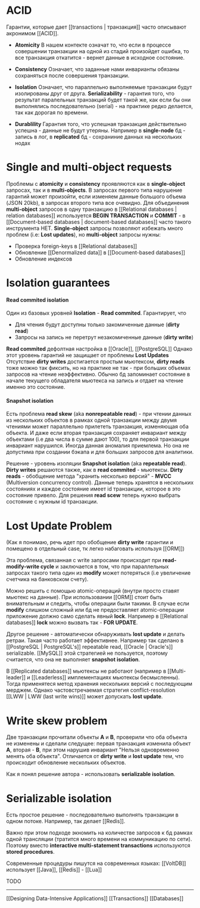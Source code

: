 

# ACID

Гарантии, которые дает [[transactions | транзакция]] часто описывают акронимом [[ACID]].

-  **Atomicity**
	 В нашем контекте означат то, что если в процессе совершении транзакции на одной из стадий произойдет ошибка, то все транзакция откатится - вернет данные в исходное состояние.
- **Consistency**
Означает, что заданные нами инварианты обязаны сохраняться после совершения транзакции.
-  **Isolation**
Означает, что параллельно выполняемые транзакции будут изолированы друг от друга.
**Serializability** - гарантия того, что результат паралельных транзакций будет такой же, как если бы они выполнялись последовательно (serial)  - на практике редко делается, так как дорогая по времени.

- **Durablility**
Гарантия того, что успешная транзакция действительно успешна - данные не будут утеряны.
Например в **single-node** бд - запись в лог, в **replicated** бд - сохраниние данных на нескольких нодах

# Single and multi-object requests

Проблемы с **atomicity** и **consistency** проявляются как в **single-object** запросах, так и в **multi-objects**. В запросах первого типа нарушение гарантий может произойти, если изменяем данные большого объема (JSON 20kb), в запросах второго типа все очевидно. Для объединения **multi-object** запросов в одну транзакцию в [[Relational databases | relation databases]] используется **BEGIN TRANSACTION** и **COMMIT** - в [[Document-based databases | document-based databases]] часто такого инструмента НЕТ. **Single-object** запросы позволяют избежать много проблем (i.e: **Lost updates**), но **multi-object** запросы нужны:
- Проверка foreign-keys в [[Relational databases]]
- Обновление [[Denormalized data]] в [[Document-based databases]]
- Обновление индексов

# Isolation guarantees
#### Read commited isolation

Один из базовых уровней **Isolation** - **Read commited**. Гарантирует, что
- Для чтения будут доступны только закомиченные данные (**dirty read**)
- Запросы на запись не перетрут незакомиченные данные (**dirty write**)

**Read commited** дефолтная настройка в [[Oracle]], [[PostgreSQL]]
Однако этот уровень гарантий не защищает от проблемы **Lost Updates**
Отсутствие **dirty writes** достигается простым мьютексом, **dirty reads** тоже можно так фиксить, но на практике не так - при больших объемах запросов на чтение неэффективно. Обычно бд запоминает состояние в начале текущего обладателя мьютекса на запись и отдает на чтение именно это состояние.
#### Snapshot isolation

Есть проблема **read skew** (aka **nonrepeatable read**) - при чтении данных из нескольких объектов в рамках одной транзакции между двумя чтениями может параллельно прилететь транзакция, изменяющая оба объекта. И даже если вторая транзакция сохраняет инвариант между объектами (i.e два числа в сумме дают 100), то для первой транзакции инвариант нарушился. Иногда данная аномалия приемлема. Но она не допустима при создании бэкапа и для больших запросов для аналитики.

Решение - уровень изоляции **Snapshot isolation** (aka **repeatable read**). **Dirty writes** решаются также, как в **read commited** - мьютексы. **Dirty reads** - обобщение метода "хранить несколько версий" - **MVCC** (Multiversion concurrency control). Данные теперь хранятся в нескольких состояниях и каждое состояние имеет id транзакции, которое в это состояние привело. Для решения **read scew** теперь нужно выбрать состояние с нужным id транзакции.

# Lost Update Problem

(Как я понимаю, речь идет про обобщение **dirty write** гарантии и помещено в отдельный case, тк легко набаговать используя [[ORM]])

Эта проблема, связанная с write запросами происходит при **read-modify-write cycle** и заключается в том, что при параллельных запросах такого типа один из **modify** может потеряться (i.e увеличение счетчика на банковском счету). 

Можно решить с помощью atomic-операций (внутри просто ставят мьютекс на данные). При использовании [[ORM]] стоит быть внимательным и следить, чтобы операции были такими. В случае если **modify** слишком сложный или бд не предоставляет atomic-операции приложение должно само сделать явный **lock**. Например в [[Relational databases]] **lock** можно вызвать так - **FOR UPDATE**.

Другое решение - автоматически обнаруживать **lost  update** и делать ретраи. Такая часто работает эффективнее. Например так сделано в [[PostgreSQL | PostgreSQL's]] repeatable read,  [[Oracle | Oracle's]] serializable. [[MySQL]] этой стратегией не пользуется, поэтому считается, что она не выполняет **snapshot isolation**.

В [[Replicated databases]] мьютексы не работают (например в [[Multi-leader]] и [[Leaderless]] имплементациях мьютексы бесмысленны). Тогда применятеся метод хранения нескольких версий с последующим мерджем. Однако частовстречаемая стратегия conflict-resolution [[LWW | LWW (last write wins)]] может допускать **lost update**.

# Write skew problem

Две транзакции прочитали объекты **A** и **B**, проверили что оба объекта не изменены и сделали следущее: первая транзакция изменила объект **A**, вторая - **B**, при этом нарушив инвариант "Нельзя одновременно менять оба объекта". Отличается от **dirty write** и **lost update** тем, что происходит обновление нескольких объектов.

Как я понял решение автора - использовать **serializable isolation**.

# Serializable isolation

Есть простое решение - последовательно выполнять транзакции в одном потоке. Например, так делает [[Redis]].

Важно при этом подходе экномить на количестве запросов к бд рамках одной трансляции (тратится много времени на коммуникацию по сети). Поэтому вместо **interactive multi-statement transactions** используются **stored procedures**. 

Современные процедуры пишутся на современных языках: [[VoltDB]] использует [[Java]], [[Redis]] - [[Lua]]

TODO





***
[[Designing Data-Intensive Applications]]
[[Transactions]]
[[Databases]]